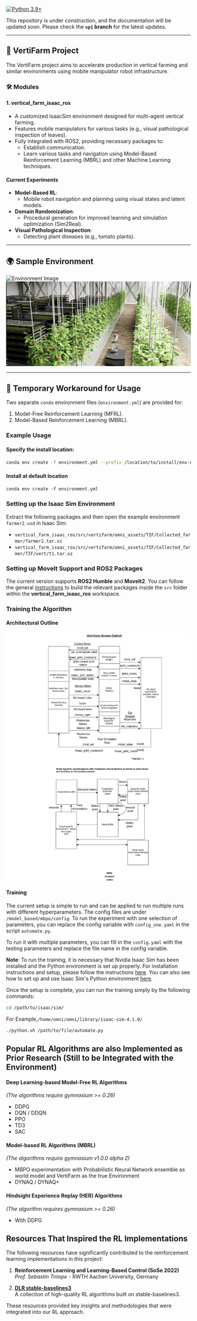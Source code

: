 [![Python 3.9+](https://img.shields.io/badge/python-3.7+-blue.svg)](https://www.python.org/downloads/release/python-360/)

This repository is under construction, and the documentation will be updated soon. Please check the **`vpi` branch** for the latest updates.

---

## 🌱 **VertiFarm Project**
The VertiFarm project aims to accelerate production in vertical farming and similar environments using mobile manipulator robot infrastructure.

### 🛠️ Modules
#### **1. vertical_farm_isaac_ros**
- A customized IsaacSim environment designed for multi-agent vertical farming.
- Features mobile manipulators for various tasks (e.g., visual pathological inspection of leaves).
- Fully integrated with ROS2, providing necessary packages to:
  - Establish communication.
  - Learn various tasks and navigation using Model-Based Reinforcement Learning (MBRL) and other Machine Learning techniques.

#### **Current Experiments**
- **Model-Based RL**:
  - Mobile robot navigation and planning using visual states and latent models.
- **Domain Randomization**:
  - Procedural generation for improved learning and simulation optimization (Sim2Real).
- **Visual Pathological Inspection**:
  - Detecting plant diseases (e.g., tomato plants).

---

## 🌍 **Sample Environment**
![Environment Image](docs/env.png)
![Tomato Inspection](docs/tif.png)

---

## 🔧 **Temporary Workaround for Usage**
Two separate `conda` environment files (`environment.yml`) are provided for:
1. Model-Free Reinforcement Learning (MFRL).
2. Model-Based Reinforcement Learning (MBRL).

### Example Usage
#### Specify the install location:
```bash
conda env create -f environment.yml --prefix /location/to/install/env-name
 ```
#### Install at default location
 ```
 conda env create -f environment.yml
 ```
### Setting up the Isaac Sim Environment

Extract the following packages and then open the example environment `farmer2.usd` in Isaac Sim:

- `vertical_farm_isaac_ros/src/vertifarm/omni_assets/TIF/Collected_farmer/farmer2.tar.xz`
- `vertical_farm_isaac_ros/src/vertifarm/omni_assets/TIF/Collected_farmer/TIF/vert/t1.tar.xz`

### Setting up MoveIt Support and ROS2 Packages

The current version supports **ROS2 Humble** and **MoveIt2**. You can follow the general [instructions](https://docs.ros.org/en/eloquent/Tutorials/Creating-Your-First-ROS2-Package.html#build-a-package) to build the relevant packages inside the `src` folder within the **vertical_farm_isaac_ros** workspace.

### Training the Algorithm

#### Architectural Outline

![Architectural Outline](docs/arch.png)

#### Training

The current setup is simple to run and can be applied to run multiple runs with different hyperparameters. The config files are under `/model_based/mbpo/config`. To run the experiment with one selection of parameters, you can replace the config variable with `config_one.yaml` in the script `automate.py`. 

To run it with multiple parameters, you can fill in the `config.yaml` with the testing parameters and replace the file name in the config variable.

**Note**: To run the training, it is necessary that Nvidia Isaac Sim has been installed and the Python environment is set up properly. For installation instructions and setup, please follow the instructions [here](https://docs.omniverse.nvidia.com/isaacsim/latest/installation/index.html). You can also see how to set up and use Isaac Sim's Python environment [here](https://docs.omniverse.nvidia.com/isaacsim/latest/manual_standalone_python.html).

Once the setup is complete, you can run the training simply by the following commands:

```bash
cd /path/to/isaac/sim/
```
For Example,```/home/omni/omni/library/isaac-sim-4.1.0/```
```bash
./python.sh /path/to/file/automate.py
```

## Popular RL Algorithms are also Implemented as Prior Research (Still to be Integrated with the Environment)

#### Deep Learning-based Model-Free RL Algorithms
*(The algorithms require gymnasium >= 0.26)*

- DDPG
- DQN / DDQN
- PPO
- TD3
- SAC

#### Model-based RL Algorithms (MBRL)
*(The algorithms require gymnasium v1.0.0 alpha 2)*

- MBPO experimentation with Probabilistic Neural Network ensemble as world model and VertiFarm as the true Environment
- DYNAQ / DYNAQ+

#### Hindsight Experience Replay (HER) Algorithms
*(The algorithm requires gymnasium >= 0.26)*

- With DDPG

## Resources That Inspired the RL Implementations

The following resources have significantly contributed to the reinforcement learning implementations in this project:

1. **Reinforcement Learning and Learning-Based Control (SoSe 2022)**  
   *Prof. Sebastin Trimpe* - RWTH Aachen University, Germany

2. **[DLR stable-baselines3](https://github.com/DLR-RM/stable-baselines3/tree/master)**  
   A collection of high-quality RL algorithms built on stable-baselines3.

These resources provided key insights and methodologies that were integrated into our RL approach.
